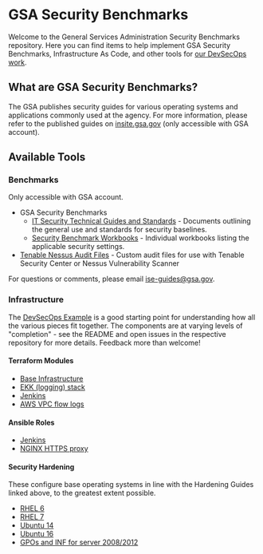# GSA Security Benchmarks

Welcome to the General Services Administration Security Benchmarks repository. Here you can find items to help implement GSA Security Benchmarks, Infrastructure As Code, and other tools for [our DevSecOps work](https://tech.gsa.gov/guides/dev_sec_ops_guide/).

## What are GSA Security Benchmarks?

The GSA publishes security guides for various operating systems and applications commonly used at the agency. For more information, please refer to the published guides on [insite.gsa.gov](https://insite.gsa.gov/portal/content/627210) (only accessible with GSA account).  

## Available Tools

### Benchmarks

Only accessible with GSA account.

* GSA Security Benchmarks
    * [IT Security Technical Guides and Standards](https://insite.gsa.gov/portal/content/627210) - Documents outlining the general use and standards for security baselines.
    * [Security Benchmark Workbooks](https://drive.google.com/drive/folders/0BwLUd26GHbxibTFROVdoSk1RNUE) - Individual workbooks listing the applicable security settings.
* [Tenable Nessus Audit Files](https://drive.google.com/drive/folders/0BwLUd26GHbxiT1hMVUtRTGNKZjg) - Custom audit files for use with Tenable Security Center or Nessus Vulnerability Scanner

For questions or comments, please email [ise-guides@gsa.gov](mailto:ise-guides@gsa.gov).

### Infrastructure

The [DevSecOps Example](https://github.com/GSA/devsecops-example) is a good starting point for understanding how all the various pieces fit together. The components are at varying levels of "completion" - see the README and open issues in the respective repository for more details. Feedback more than welcome!

#### Terraform Modules

* [Base Infrastructure](https://github.com/GSA/DevSecOps)
* [EKK (logging) stack](https://github.com/GSA/devsecops-ekk-stack)
* [Jenkins](https://github.com/GSA/jenkins-deploy)
* [AWS VPC flow logs](https://github.com/GSA/terraform-vpc-flow-log)

#### Ansible Roles

* [Jenkins](https://github.com/GSA/jenkins-deploy)
* [NGINX HTTPS proxy](https://github.com/GSA/ansible-https-proxy)

#### Security Hardening

These configure base operating systems in line with the Hardening Guides linked above, to the greatest extent possible.
* [RHEL 6](https://github.com/GSA/ansible-os-rhel-6)
* [RHEL 7](https://github.com/GSA/ansible-os-rhel-7)
* [Ubuntu 14](https://github.com/GSA/ansible-os-ubuntu-14)
* [Ubuntu 16](https://github.com/GSA/ansible-os-ubuntu-16)
* [GPOs and INF for server 2008/2012](https://github.com/GSA/ISE-Security-Benchmark-GPOs)
